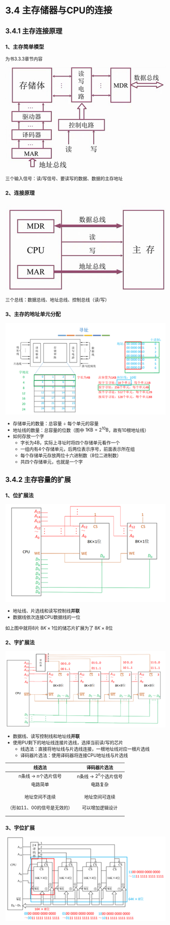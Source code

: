 # 3.4 主存储器与CPU的连接

## 3.4.1 主存连接原理

### 1、主存简单模型

为书3.3.3章节内容

![](../.gitbook/assets/主存模型.png)

三个输入信号：读/写信号、要读写的数据、数据的主存地址

### 2、连接原理

![](../.gitbook/assets/主存与CPU连接.png)

三个总线：数据总线、地址总线、控制总线（读/写）

### 3、主存的地址单元分配

![](../.gitbook/assets/地址分配.png)

* 存储单元的数量：总容量 ÷ 每个单元的容量
* 地址线的数量：总容量的位数（图中 $1\text{KB}=2^{10}\text{B}$，故有10根地址线）
* 如何存放一个字
  * 字长为4B，实际上寻址时将四个存储单元看作一个
  * 一组内有4个存储单元，后两位表示序号，前面表示所在组
  * 每个存储单元存放两位十六进制数（8位二进制数）
  * 共四个存储单元，也就是一个字



## 3.4.2 主存容量的扩展

### 1、位扩展法

![](../.gitbook/assets/位扩展.png)

* 地址线、片选线和读写控制线**并联**
* 数据线依次连接CPU数据线的一位

如上图中就将8片 $8K \times 1$位的储芯片扩展为了 $8K \times 8$位

### 2、字扩展法

![](../.gitbook/assets/字扩展.png)

* 数据线、读写控制线和地址线**并联**
* 使用PU剩下的地址线连接片选线，选择当前读/写的芯片
  * 线选法：直接将地址线与片选线连接，一根地址线对应一根片选线
  * 译码器片选法：使用译码器将连接CPU地址线与片选线

|                          线选法                          |                 译码器片选法                 |
| :------------------------------------------------------: | :------------------------------------------: |
|                   n条线 → n个选片信号                    |           n条线 → $2^n$个选片信号            |
|                         电路简单                         |                   电路复杂                   |
| <p>地址空间不连续</p><p>（形如11、00的信号是无效的）</p> | <p>地址空间可连续</p><p>可以增加逻辑设计</p> |

### 3、字位扩展

![](../.gitbook/assets/字位扩展.png)
